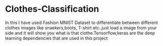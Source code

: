 # Clothes-Classification
In this I have used Fashion MNIST Dataset to differentiate between different clothes images like snaekers,boots, T-shirt etc..just load a image from your side and it will show you what is that clothe.Tensorflow,keras are the deep learning dependencies that are used in this project
